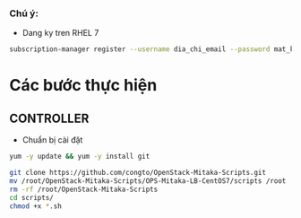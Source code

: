 ### Chú ý: 

- Dang ky tren RHEL 7
```sh
subscription-manager register --username dia_chi_email --password mat_khau --auto-attach
```

# Các bước thực hiện

## CONTROLLER
- Chuẩn bị cài đặt
```sh
yum -y update && yum -y install git

git clone https://github.com/congto/OpenStack-Mitaka-Scripts.git
mv /root/OpenStack-Mitaka-Scripts/OPS-Mitaka-LB-CentOS7/scripts /root
rm -rf /root/OpenStack-Mitaka-Scripts
cd scripts/
chmod +x *.sh
```

